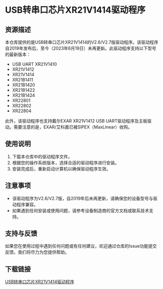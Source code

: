 # USB转串口芯片XR21V1414驱动程序

## 资源描述

本仓库提供的是USB转串口芯片XR21V1414的V2.6/V2.7版驱动程序。该驱动程序自2019年发布后，至今（2023年6月19日）未再更新。此驱动程序支持以下型号的最新版本：

- USB UART XR21V1410
- XR21V1412
- XR21V1414
- XR21B1411
- XR21B1420
- XR21B1422
- XR21B1424
- XR22801
- XR22802
- XR22804

此外，该驱动程序也支持戴尔EXAR XR21V1412 USB UART驱动程序及主板驱动。需要注意的是，EXAR/艾科嘉已被SIPEX（MaxLinear）收购。

## 使用说明

1. 下载本仓库中的驱动程序文件。
2. 根据您的操作系统版本，选择合适的驱动程序进行安装。
3. 安装完成后，重新启动计算机以确保驱动程序生效。

## 注意事项

- 该驱动程序为V2.6/V2.7版，自2019年后未再更新，请确保您的设备型号与驱动程序兼容。
- 如果遇到任何安装或使用问题，请参考设备制造商的官方文档或联系技术支持。

## 支持与反馈

如果您在使用过程中遇到任何问题或有任何建议，欢迎通过仓库的Issue功能提交反馈。我们将尽力为您提供帮助。

## 下载链接

[USB转串口芯片XR21V1414驱动程序](https://pan.quark.cn/s/9de74c2aa136)